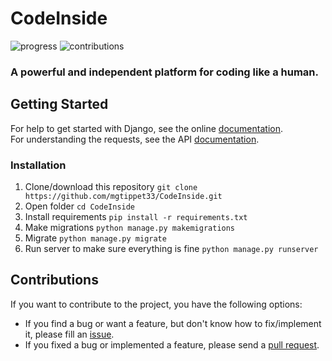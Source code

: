 # CodeInside
![progress](https://img.shields.io/badge/progress-developing-yellow.svg)
![contributions](https://img.shields.io/badge/contributions-welcome-green.svg) 

### A powerful and independent platform for coding like a human.

## Getting Started

For help to get started with Django, see the online [documentation](https://docs.djangoproject.com).  
For understanding the requests, see the API [documentation](https://documenter.getpostman.com/view/15665431/UV5ZCxDC).

### Installation

1. Clone/download this repository `git clone https://github.com/mgtippet33/CodeInside.git`
2. Open folder `cd CodeInside`
3. Install requirements `pip install -r requirements.txt`
4. Make migrations `python manage.py makemigrations`
5. Migrate `python manage.py migrate`
6. Run server to make sure everything is fine `python manage.py runserver`

## Contributions

If you want to contribute to the project, you have the following options:

* If you find a bug or want a feature, but don't know how to fix/implement it, please fill
  an [issue](https://github.com/mgtippet33/CodeInside/issues).
* If you fixed a bug or implemented a feature, please send
  a [pull request](https://github.com/mgtippet33/CodeInside/pulls).
